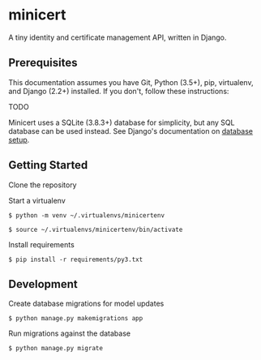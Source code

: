 # minicert

A tiny identity and certificate management API, written in Django.

## Prerequisites

This documentation assumes you have Git, Python (3.5+), pip, virtualenv, and 
Django (2.2+) installed.  If you don't, follow these instructions:

TODO

Minicert uses a SQLite (3.8.3+) database for simplicity, but any SQL database can be used
 instead. See Django's documentation on [database setup](https://docs.djangoproject.com/en/2.2/topics/install/#get-your-database-running).

## Getting Started

Clone the repository

Start a virtualenv
```console
$ python -m venv ~/.virtualenvs/minicertenv

$ source ~/.virtualenvs/minicertenv/bin/activate
```

Install requirements
```console
$ pip install -r requirements/py3.txt
```

## Development

Create database migrations for model updates
```console
$ python manage.py makemigrations app
```
Run migrations against the database
```console
$ python manage.py migrate
```